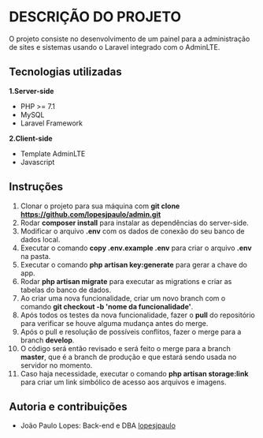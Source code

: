 # DESCRIÇÃO DO PROJETO

O projeto consiste no desenvolvimento de um painel para a administração de sites e sistemas usando o Laravel integrado com o AdminLTE.

## Tecnologias utilizadas

**1.Server-side**

- PHP >= 7.1
- MySQL
- Laravel Framework

**2.Client-side**

- Template AdminLTE
- Javascript

## Instruções 

1. Clonar o projeto para sua máquina com **git clone https://github.com/lopesjpaulo/admin.git**
3. Rodar **composer install** para instalar as dependências do server-side.
4. Modificar o arquivo **.env** com os dados de conexão do seu banco de dados local.
5. Executar o comando **copy .env.example .env** para criar o arquivo **.env** na pasta.
6. Executar o comando **php artisan key:generate** para gerar a chave do app.
5. Rodar **php artisan migrate** para executar as migrations e criar as tabelas do banco de dados.
6. Ao criar uma nova funcionalidade, criar um novo branch com o comando **git checkout -b 'nome da funcionalidade'**. 
7. Após todos os testes da nova funcionalidade, fazer o **pull** do repositório para verificar se houve alguma mudança antes do merge.
8. Após o pull e resolução de possíveis conflitos, fazer o merge para a branch **develop**.
9. O código será então revisado e será feito o merge para a branch **master**, que é a branch de produção
e que estará sendo usada no servidor no momento.
10. Caso haja necessidade, executar o comando **php artisan storage:link** para criar um link
simbólico de acesso aos arquivos e imagens.

## Autoria e contribuições

- João Paulo Lopes: Back-end e DBA [lopesjpaulo](https://github.com/lopesjpaulo)
